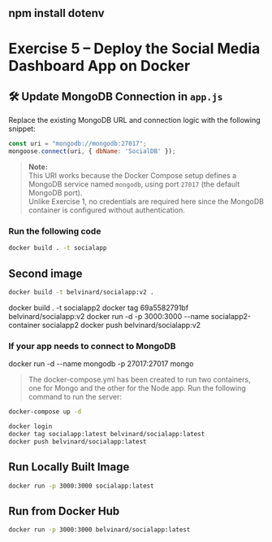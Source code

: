 ## npm install dotenv

# Exercise 5 – Deploy the Social Media Dashboard App on Docker

## 🛠️ Update MongoDB Connection in `app.js`

Replace the existing MongoDB URL and connection logic with the following snippet:

```javascript
const uri = "mongodb://mongodb:27017";
mongoose.connect(uri, { dbName: 'SocialDB' });
```

> **Note:**  
> This URI works because the Docker Compose setup defines a MongoDB service named `mongodb`, using port `27017` (the default MongoDB port).  
> Unlike Exercise 1, no credentials are required here since the MongoDB container is configured without authentication.

### Run the following code

```bash
docker build . -t socialapp
```
## Second image 
```bash
docker build -t belvinard/socialapp:v2 .
```

docker build . -t socialapp2
docker tag 69a5582791bf belvinard/socialapp:v2
docker run -d -p 3000:3000 --name socialapp2-container socialapp2
docker push belvinard/socialapp:v2

### If your app needs to connect to MongoDB
docker run -d --name mongodb -p 27017:27017 mongo



> The docker-compose.yml has been created to run two containers, one for Mongo and the other for the Node app. Run the following command to run the server:

```bash
docker-compose up -d
```
```bash
docker login
docker tag socialapp:latest belvinard/socialapp:latest
docker push belvinard/socialapp:latest
```

##  Run Locally Built Image
```bash
docker run -p 3000:3000 socialapp:latest
```

##  Run from Docker Hub
```bash
docker run -p 3000:3000 belvinard/socialapp:latest
```